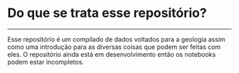 # Do que se trata esse repositório?
---

Esse repositório é um compilado de dados voltados para a geologia assim como uma introdução para as diversas coisas que podem ser feitas com eles. O repositório ainda está em desenvolvimento então os notebooks podem estar incompletos.
